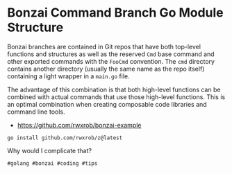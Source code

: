 # Bonzai Command Branch Go Module Structure

Bonzai branches are contained in Git repos that have both top-level
functions and structures as well as the reserved `Cmd` base command and
other exported commands with the `FooCmd` convention. The `cmd`
directory contains another directory (usually the same name as the repo
itself) containing a light wrapper in a `main.go` file.

The advantage of this combination is that both high-level functions can
be combined with actual commands that use those high-level functions.
This is an optimal combination when creating composable code libraries
and command line tools.

* https://github.com/rwxrob/bonzai-example

```
go install github.com/rwxrob/z@latest
```

Why would I complicate that?

    #golang #bonzai #coding #tips
